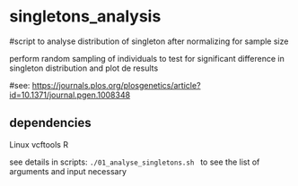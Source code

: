 # singletons_analysis

#script to analyse distribution of singleton after normalizing for sample size


perform random sampling of individuals to test for significant difference in singleton distribution and plot de results
 

#see:  https://journals.plos.org/plosgenetics/article?id=10.1371/journal.pgen.1008348

## dependencies 

Linux
vcftools
R

see details in scripts:
```./01_analyse_singletons.sh ``` to see the list of arguments and input necessary
